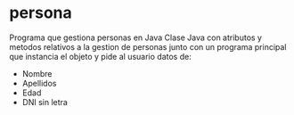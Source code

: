 # persona
Programa que gestiona personas en Java
Clase Java con atributos y metodos relativos a la gestion de personas junto con un programa principal que instancia el objeto y pide al usuario datos de:
- Nombre
- Apellidos
- Edad
- DNI sin letra
